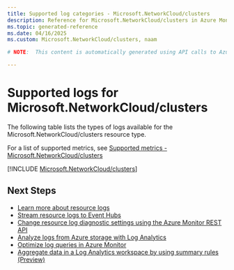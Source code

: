 ```yaml
---
title: Supported log categories - Microsoft.NetworkCloud/clusters
description: Reference for Microsoft.NetworkCloud/clusters in Azure Monitor Logs.
ms.topic: generated-reference
ms.date: 04/16/2025
ms.custom: Microsoft.NetworkCloud/clusters, naam

# NOTE:  This content is automatically generated using API calls to Azure. Any edits made on these files will be overwritten in the next run of the script. 

---
```





# Supported logs for Microsoft.NetworkCloud/clusters  
The following table lists the types of logs available for the Microsoft.NetworkCloud/clusters resource type.
  
  
  
For a list of supported metrics, see [Supported metrics - Microsoft.NetworkCloud/clusters](../supported-metrics/microsoft-networkcloud-clusters-metrics.md)  
  

  
[!INCLUDE [Microsoft.NetworkCloud/clusters](~/reusable-content/ce-skilling/azure/includes/azure-monitor/reference/logs/microsoft-networkcloud-clusters-logs-include.md)]  
  

## Next Steps

* [Learn more about resource logs](/azure/azure-monitor/essentials/platform-logs-overview)
* [Stream resource logs to Event Hubs](/azure/azure-monitor/essentials/resource-logs#send-to-azure-event-hubs)
* [Change resource log diagnostic settings using the Azure Monitor REST API](/rest/api/monitor/diagnosticsettings)
* [Analyze logs from Azure storage with Log Analytics](/azure/azure-monitor/essentials/resource-logs#send-to-log-analytics-workspace)
* [Optimize log queries in Azure Monitor](/azure/azure-monitor/logs/query-optimization)
* [Aggregate data in a Log Analytics workspace by using summary rules (Preview)](/azure/azure-monitor/logs/summary-rules)